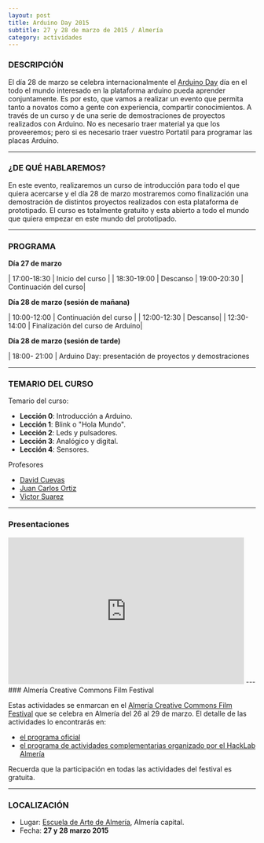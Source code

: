 ```yaml
---
layout: post
title: Arduino Day 2015
subtitle: 27 y 28 de marzo de 2015 / Almería
category: actividades
---
```


### DESCRIPCIÓN

El día 28 de marzo se celebra internacionalmente el [Arduino Day](http://day.arduino.cc) día en el todo el mundo interesado en la plataforma arduino pueda aprender conjuntamente. Es por esto, que vamos a realizar un evento que permita tanto a novatos como a gente con experiencia, compartir conocimientos. A través de un curso y de una serie de demostraciones de proyectos realizados con Arduino. No es necesario traer material ya que los proveeremos; pero si es necesario traer vuestro Portatil para programar las placas Arduino.

---

### ¿DE QUÉ HABLAREMOS?

En este evento, realizaremos un curso  de introducción para todo el que quiera acercarse y el día 28 de marzo mostraremos como finalización una demostración de distintos proyectos realizados con esta plataforma de prototipado.
El curso es totalmente gratuito y esta abierto a todo el mundo que quiera empezar en este mundo del prototipado.

---

### PROGRAMA

**Día 27 de marzo**

| 17:00-18:30  | Inicio del curso  |
| 18:30-19:00  | Descanso
| 19:00-20:30   | Continuación del curso|


**Día 28 de marzo (sesión de mañana)**

| 10:00-12:00   | Continuación del curso |
| 12:00-12:30   | Descanso|
| 12:30-14:00   | Finalización del curso de Arduino|


**Día 28 de marzo (sesión de tarde)**

| 18:00- 21:00  | Arduino Day: presentación de proyectos y demostraciones

---

### TEMARIO DEL CURSO

Temario del curso:

* **Lección 0**: Introducción a Arduino.
* **Lección 1**: Blink o "Hola Mundo".
* **Lección 2**: Leds y pulsadores.
* **Lección 3**: Analógico y digital.
* **Lección 4**: Sensores.

Profesores
* [David Cuevas](https://www.linkedin.com/in/dcuevaslopez)
* [Juan Carlos Ortiz](https://www.facebook.com/juanky.ortiz.7?fref=ts)
* [Victor Suarez](http://twitter.com/zerasul)

---

### Presentaciones

<iframe src="https://docs.google.com/presentation/d/1mAgVkKU8MU3a688Mser3fPe_0sTEoVPxKz-E5loZIqo/embed?start=false&loop=false&delayms=60000" frameborder="0" width="480" height="299" allowfullscreen="true" mozallowfullscreen="true" webkitallowfullscreen="true"></iframe>
---
### Almería Creative Commons Film Festival

Estas actividades se enmarcan en el [Almería Creative Commons Film Festival](http://ccalm.cc) que se celebra en Almería del 26 al 29 de marzo.
El detalle de las actividades lo encontrarás en:

* [el programa oficial](http://www.ccalm.cc/?page_id=80)
* [el programa de actividades complementarias organizado por el HackLab Almería](http://hacklabalmeria.net/actividades/2015/03/26/CCAlm.html)

Recuerda que la participación en todas las actividades del festival es gratuita.

---

### LOCALIZACIÓN

* Lugar: [Escuela de Arte de Almería](http://www.openstreetmap.org/way/159010347), Almería capital.
* Fecha: **27 y 28 marzo 2015**


